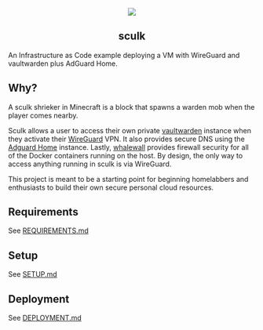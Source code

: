 <p align="center">
<img src="https://static.wikia.nocookie.net/minecraft_gamepedia/images/6/67/Sculk_JE1_BE1.gif">
<br>
<h2 align="center">sculk</h2>
</p>
An Infrastructure as Code example deploying a VM with WireGuard and vaultwarden plus AdGuard Home.

## Why?

A sculk shrieker in Minecraft is a block that spawns a warden mob when the player comes nearby.

Sculk allows a user to access their own private [vaultwarden](https://github.com/dani-garcia/vaultwarden) instance when they activate their [WireGuard](https://www.wireguard.com/) VPN.  It also provides secure DNS using the [Adguard Home](https://github.com/AdguardTeam/AdGuardHome) instance.  Lastly, [whalewall](https://github.com/capnspacehook/whalewall) provides firewall security for all of the Docker containers running on the host. By design, the only way to access anything running in sculk is via WireGuard.

This project is meant to be a starting point for beginning homelabbers and enthusiasts to build their own secure personal cloud resources.

## Requirements

See [REQUIREMENTS.md](docs/REQUIREMENTS.md)

## Setup

See [SETUP.md](docs/SETUP.md)

## Deployment

See [DEPLOYMENT.md](docs/DEPLOYMENT.md)

